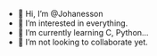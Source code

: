 - 👋 Hi, I’m @Johanesson
- 👀 I’m interested in everything.
- 🌱 I’m currently learning C, Python...
- 💞️ I’m not looking to collaborate yet.


<!---
Johanesson/Johanesson is a ✨ special ✨ repository because its `README.md` (this file) appears on your GitHub profile.
You can click the Preview link to take a look at your changes.
--->
